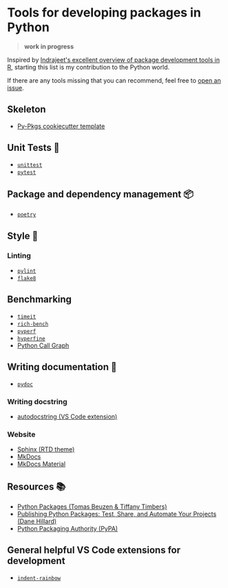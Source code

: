# Tools for developing packages in Python 

> **work in progress**

Inspired by [Indrajeet's excellent overview of package development tools in R](https://github.com/IndrajeetPatil/awesome-r-pkgtools), starting this list is my contribution to the Python world.

If there are any tools missing that you can recommend, feel free to [open an issue](https://github.com/cosimameyer/awesome-python-package-tools/issues/new/choose).

## Skeleton 
- [Py-Pkgs cookiecutter template](https://github.com/py-pkgs/py-pkgs-cookiecutter)

## Unit Tests 🧪
- [`unittest`](https://docs.python.org/3/library/unittest.html)
- [`pytest`](https://docs.pytest.org)

## Package and dependency management 📦
- [`poetry`](https://python-poetry.org)

## Style 💅
### Linting
- [`pylint`](https://www.pylint.org/)
- [`flake8`](https://flake8.pycqa.org/)

## Benchmarking
- [`timeit`](https://docs.python.org/3/library/timeit.html)
- [`rich-bench`](https://github.com/tonybaloney/rich-bench)
- [`pyperf`](https://github.com/psf/pyperf)
- [`hyperfine`](https://github.com/sharkdp/hyperfine)
- [Python Call Graph](https://pycallgraph.readthedocs.io/en/master/)

## Writing documentation 📑
- [`pydoc`](https://docs.python.org/3/library/pydoc.html#module-pydoc)

### Writing docstring
- [autodocstring (VS Code extension)](https://marketplace.visualstudio.com/items?itemName=njpwerner.autodocstring)

### Website
- [Sphinx (RTD theme)](https://github.com/readthedocs/sphinx_rtd_theme)
- [MkDocs](https://mkdocs.readthedocs.io)
- [MkDocs Material](https://squidfunk.github.io/mkdocs-material/)

## Resources 📚
- [Python Packages (Tomas Beuzen & Tiffany Timbers)](https://py-pkgs.org)
- [Publishing Python Packages: Test, Share, and Automate Your Projects (Dane Hillard)](https://www.manning.com/books/publishing-python-packages)
- [Python Packaging Authority (PyPA)](https://www.pypa.io/en/latest/)

## General helpful VS Code extensions for development
- [`indent-rainbow`](https://marketplace.visualstudio.com/items?itemName=oderwat.indent-rainbow)
